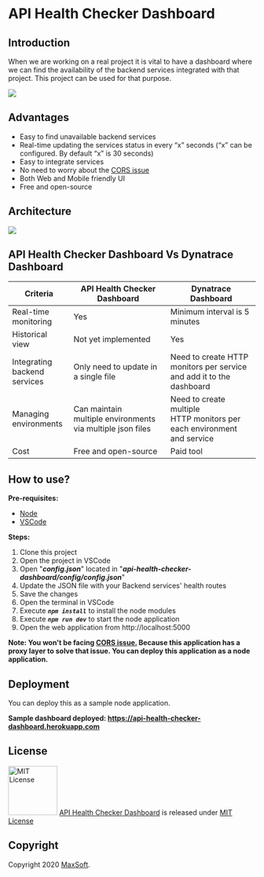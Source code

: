 # API Health Checker Dashboard

## Introduction
When we are working on a real project it is vital to have a dashboard where we can find the availability of the backend services integrated with that project.
This project can be used for that purpose.

![](https://github.com/osandadeshan/api-health-checker-dashboard/blob/master/dashboard-screenshot.PNG)

## Advantages
* Easy to find unavailable backend services
* Real-time updating the services status in every “x” seconds (“x” can be configured. By default “x” is 30 seconds)
* Easy to integrate services
* No need to worry about the [CORS issue](https://developer.mozilla.org/en-US/docs/Web/HTTP/CORS)
* Both Web and Mobile friendly UI
* Free and open-source

## Architecture
![](https://github.com/osandadeshan/api-health-checker-dashboard/blob/master/design-diagram.PNG)

## API Health Checker Dashboard Vs Dynatrace Dashboard
| Criteria | API Health Checker Dashboard | Dynatrace Dashboard |
| ------------ | ------------ | ------------ |
| Real-time monitoring | Yes | Minimum interval is 5 minutes |
| Historical view | Not yet implemented | Yes |
| Integrating backend services | Only need to update in a single file | Need to create HTTP monitors per service and add it to the dashboard |
| Managing environments​ | Can maintain multiple environments via multiple json files | Need to create multiple HTTP monitors per each environment and service |
| Cost | Free and open-source | Paid tool |

## How to use?
**Pre-requisites:**
* [Node](https://nodejs.org/en/download/)
* [VSCode](https://code.visualstudio.com/download)

**Steps:**
1. Clone this project
2. Open the project in VSCode
3. Open "***config.json***" located in "***api-health-checker-dashboard/config/config.json***"
4. Update the JSON file with your Backend services' health routes
5. Save the changes
6. Open the terminal in VSCode
7. Execute ***`npm install`*** to install the node modules
8. Execute ***`npm run dev`*** to start the node application
9. Open the web application from http://localhost:5000

**Note: You won't be facing [CORS issue.](https://developer.mozilla.org/en-US/docs/Web/HTTP/CORS) Because this application has a proxy layer to solve that issue. You can deploy this application as a node application.**

## Deployment
You can deploy this as a sample node application.

**Sample dashboard deployed: https://api-health-checker-dashboard.herokuapp.com**

## License
<img src="https://upload.wikimedia.org/wikipedia/commons/thumb/0/0b/License_icon-mit-2.svg/2000px-License_icon-mit-2.svg.png" alt="MIT License" width="100" height="100"/> [API Health Checker Dashboard](https://medium.com/api-health-checker) is released under [MIT License](https://opensource.org/licenses/MIT)

## Copyright
Copyright 2020 [MaxSoft](https://maxsoftlk.github.io/).
